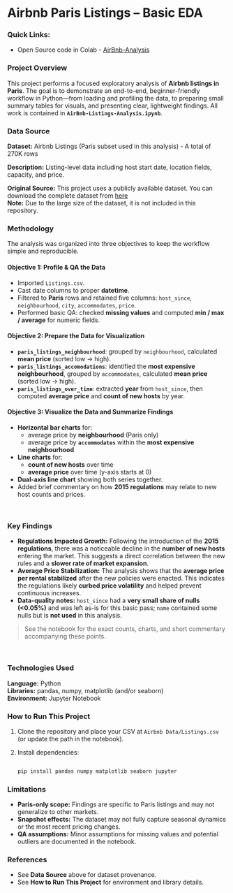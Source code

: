 # Airbnb Paris Listings – Basic EDA

### Quick Links:
- Open Source code in Colab - [AirBnb-Analysis](https://colab.research.google.com/github/SarikaP22/Data-Analysis-Portfolio/blob/main/Python/AirBnb-Listings-Analysis/AirBnb-Listings-Analysis.ipynb)

### Project Overview
This project performs a focused exploratory analysis of **Airbnb listings in Paris**. The goal is to demonstrate an end-to-end, beginner-friendly workflow in Python—from loading and profiling the data, to preparing small summary tables for visuals, and presenting clear, lightweight findings. All work is contained in **`AirBnb-Listings-Analysis.ipynb`**.
<br>

### Data Source

**Dataset:** Airbnb Listings (Paris subset used in this analysis) - A total of 270K rows

**Description:** Listing-level data including host start date, location fields, capacity, and price.

**Original Source:** This project uses a publicly available dataset. You can download the complete dataset from [here](https://app.mavenanalytics.io/guided-projects/4fee7ee7-4c04-46e7-9f3e-99b987980842) <br>
**Note:** Due to the large size of the dataset, it is not included in this repository.
<br>

### Methodology

The analysis was organized into three objectives to keep the workflow simple and reproducible.

#### Objective 1: Profile & QA the Data

- Imported `Listings.csv`.
- Cast date columns to proper **datetime**.
- Filtered to **Paris** rows and retained five columns: `host_since`, `neighbourhood`, `city`, `accommodates`, `price`.
- Performed basic QA: checked **missing values** and computed **min / max / average** for numeric fields.  

#### Objective 2: Prepare the Data for Visualization

- **`paris_listings_neighbourhood`**: grouped by `neighbourhood`, calculated **mean price** (sorted low → high).
- **`paris_listings_accomodations`**: identified the **most expensive neighbourhood**, grouped by `accommodates`, calculated **mean price** (sorted low → high).
- **`paris_listings_over_time`**: extracted **year** from `host_since`, then computed **average price** and **count of new hosts** by year.  

#### Objective 3: Visualize the Data and Summarize Findings

- **Horizontal bar charts** for:
  - average price by **neighbourhood** (Paris only)
  - average price by **`accommodates`** within the **most expensive neighbourhood**
- **Line charts** for:
  - **count of new hosts** over time
  - **average price** over time (y-axis starts at 0)
- **Dual-axis line chart** showing both series together.
- Added brief commentary on how **2015 regulations** may relate to new host counts and prices.
<br>

### Key Findings

- **Regulations Impacted Growth:** Following the introduction of the **2015 regulations**, there was a noticeable decline in the **number of new hosts** entering the market. This suggests a direct correlation between the new rules and a **slower rate of market expansion**.
- **Average Price Stabilization:** The analysis shows that the **average price per rental stabilized** after the new policies were enacted. This indicates the regulations likely **curbed price volatility** and helped prevent continuous increases.
- **Data-quality notes:** `host_since` had a **very small share of nulls (<0.05%)** and was left as-is for this basic pass; `name` contained some nulls but is **not used** in this analysis.

> See the notebook for the exact counts, charts, and short commentary accompanying these points.
<br>

### Technologies Used

**Language:** Python  
**Libraries:** pandas, numpy, matplotlib (and/or seaborn)  
**Environment:** Jupyter Notebook
<br>

### How to Run This Project

1. Clone the repository and place your CSV at `Airbnb Data/Listings.csv` (or update the path in the notebook).
2. Install dependencies:

   ```bash

   pip install pandas numpy matplotlib seaborn jupyter

### Limitations
- **Paris-only scope:** Findings are specific to Paris listings and may not generalize to other markets.
- **Snapshot effects:** The dataset may not fully capture seasonal dynamics or the most recent pricing changes.
- **QA assumptions:** Minor assumptions for missing values and potential outliers are documented in the notebook.

### References
- See **Data Source** above for dataset provenance.
- See **How to Run This Project** for environment and library details.
